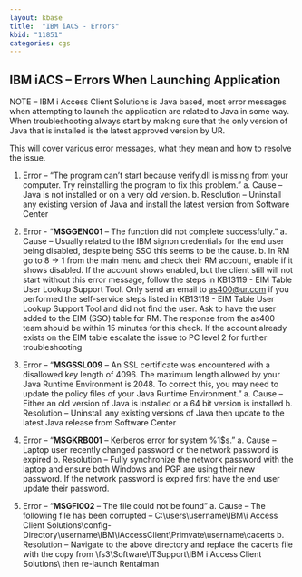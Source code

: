 ```yaml
---
layout: kbase
title:  "IBM iACS - Errors"
kbid: "11851"
categories: cgs
---
```


## IBM iACS – Errors When Launching Application

NOTE – IBM i Access Client Solutions is Java based, most error messages when attempting to launch the application are related to Java in some way.  When troubleshooting always start by making sure that the only version of Java that is installed is the latest approved version by UR.

This will cover various error messages, what they mean and how to resolve the issue.


1. Error – “The program can’t start because verify.dll is missing from your computer.  Try reinstalling the program to fix this problem.”
    a. Cause – Java is not installed or on a very old version.
    b. Resolution – Uninstall any existing version of Java and install the latest version from Software Center

2. Error - “**MSGGEN001** – The function did not complete successfully.”
    a. Cause – Usually related to the IBM signon credentials for the end user being disabled, despite being SSO this seems to be the cause.
    b. In RM go to 8 -> 1 from the main menu and check their RM account, enable if it shows disabled.  If the account shows enabled, but the client still will not start without this error message, follow the steps in KB13119 - EIM Table User Lookup Support Tool. Only send an email to as400@ur.com if you performed the self-service steps listed in KB13119 - EIM Table User Lookup Support Tool and did not find the user. Ask to have the user added to the EIM (SSO) table for RM. The response from the as400 team should be within 15 minutes for this check. If the account already exists on the EIM table escalate the issue to PC level 2 for further troubleshooting

3. Error – “**MSGSSL009** – An SSL certificate was encountered with a disallowed key length of 4096.  The maximum length allowed by your Java Runtime Environment is 2048.  To correct this, you may need to update the policy files of your Java Runtime Environment.”
    a. Cause – Either an old version of Java is installed or a 64 bit version is installed
    b. Resolution – Uninstall any existing versions of Java then update to the latest Java release from Software Center

4. Error – “**MSGKRB001** – Kerberos error for system %1$s.”
    a. Cause – Laptop user recently changed password or the network password is expired
    b. Resolution – Fully synchronize the network password with the laptop and ensure both Windows and PGP are using their new password.  If the network password is expired first have the end user update their password.

5. Error – “**MSGFI002** – The file could not be found”
    a. Cause – The following file has been corrupted – C:\users\username\IBM\i Access Client Solutions\config-Directory\username\IBM\iAccessClient\Primvate\username\cacerts
    b. Resolution – Navigate to the above directory and replace the cacerts file with the copy from \\fs3\Software\ITSupport\IBM i Access Client Solutions\ then re-launch Rentalman